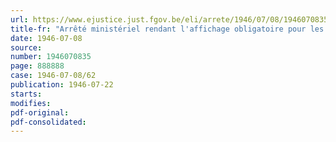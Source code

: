 ```yaml
---
url: https://www.ejustice.just.fgov.be/eli/arrete/1946/07/08/1946070835/justel
title-fr: "Arrêté ministériel rendant l'affichage obligatoire pour les propriétaires des immeubles ou des parties d'immeubles disponibles à réquisitionner en faveur des sinistrés"
date: 1946-07-08
source:
number: 1946070835
page: 888888
case: 1946-07-08/62
publication: 1946-07-22
starts:
modifies:
pdf-original:
pdf-consolidated:
---
```


